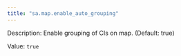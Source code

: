 ```yaml
---
title: "sa.map.enable_auto_grouping"
---
```


Description: Enable grouping of CIs on map. (Default: true)

Value: `true`